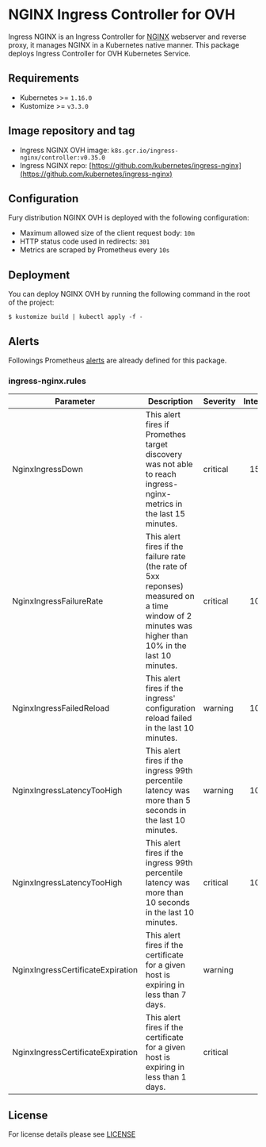# NGINX Ingress Controller for OVH

Ingress NGINX is an Ingress Controller for [NGINX](https://nginx.org) webserver and reverse proxy, it manages NGINX in
a Kubernetes native manner. This package deploys Ingress Controller for OVH Kubernetes Service.

## Requirements

- Kubernetes >= `1.16.0`
- Kustomize >= `v3.3.0`

## Image repository and tag

* Ingress NGINX OVH image: `k8s.gcr.io/ingress-nginx/controller:v0.35.0`
* Ingress NGINX repo: [https://github.com/kubernetes/ingress-nginx](https://github.com/kubernetes/ingress-nginx)


## Configuration

Fury distribution NGINX OVH is deployed with the following configuration:

- Maximum allowed size of the client request body: `10m`
- HTTP status code used in redirects: `301`
- Metrics are scraped by Prometheus every `10s`


## Deployment

You can deploy NGINX OVH by running the following command in the root of the project:

`$ kustomize build | kubectl apply -f -`


## Alerts

Followings Prometheus [alerts](https://prometheus.io/docs/prometheus/latest/configuration/alerting_rules/) are already defined for this package.

### ingress-nginx.rules
| Parameter                         | Description                                                                                                                                        | Severity | Interval |
| --------------------------------- | -------------------------------------------------------------------------------------------------------------------------------------------------- | -------- | :------: |
| NginxIngressDown                  | This alert fires if Promethes target discovery was not able to reach ingress-nginx-metrics in the last 15 minutes.                                 | critical |   15m    |
| NginxIngressFailureRate           | This alert fires if the failure rate (the rate of 5xx reponses) measured on a time window of 2 minutes was higher than 10% in the last 10 minutes. | critical |   10m    |
| NginxIngressFailedReload          | This alert fires if the ingress' configuration reload failed in the last 10 minutes.                                                               | warning  |   10m    |
| NginxIngressLatencyTooHigh        | This alert fires if the ingress 99th percentile latency was more than 5 seconds in the last 10 minutes.                                            | warning  |   10m    |
| NginxIngressLatencyTooHigh        | This alert fires if the ingress 99th percentile latency was more than 10 seconds in the last 10 minutes.                                           | critical |   10m    |
| NginxIngressCertificateExpiration | This alert fires if the certificate for a given host is expiring in less than 7 days.                                                              | warning  |          |
| NginxIngressCertificateExpiration | This alert fires if the certificate for a given host is expiring in less than 1 days.                                                              | critical |          |


## License

For license details please see [LICENSE](../../LICENSE)
